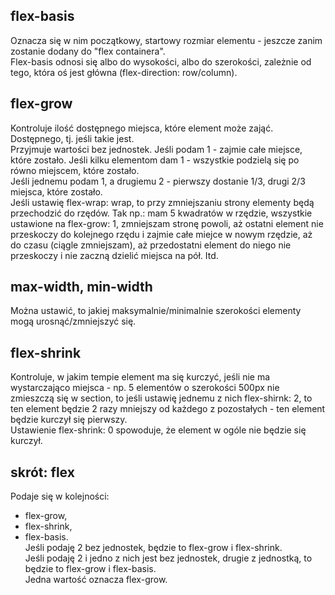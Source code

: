 ## flex-basis  
Oznacza się w nim początkowy, startowy rozmiar elementu - jeszcze zanim zostanie dodany do "flex containera".  
Flex-basis odnosi się albo do wysokości, albo do szerokości, zależnie od tego, która oś jest główna (flex-direction: row/column).  
  
## flex-grow  
Kontroluje ilość dostępnego miejsca, które element może zająć. Dostępnego, tj. jeśli takie jest.  
Przyjmuje wartości bez jednostek. Jeśli podam 1 - zajmie całe miejsce, które zostało. Jeśli kilku elementom dam 1 - wszystkie podzielą się po równo miejscem, które zostało.  
Jeśli jednemu podam 1, a drugiemu 2 - pierwszy dostanie 1/3, drugi 2/3 miejsca, które zostało.  
Jeśli ustawię flex-wrap: wrap, to przy zmniejszaniu strony elementy będą przechodzić do rzędów. Tak np.: mam 5 kwadratów w rzędzie, wszystkie ustawione na flex-grow: 1, zmniejszam stronę powoli, aż ostatni element nie przeskoczy do kolejnego rzędu i zajmie całe miejce w nowym rzędzie, aż do czasu (ciągle zmniejszam), aż przedostatni element do niego nie przeskoczy i nie zaczną dzielić miejsca na pół. Itd.  
  
## max-width, min-width  
Można ustawić, to jakiej maksymalnie/minimalnie szerokości elementy mogą urosnąć/zmniejszyć się.  
  
## flex-shrink  
Kontroluje, w jakim tempie element ma się kurczyć, jeśli nie ma wystarczająco miejsca - np. 5 elementów o szerokości 500px nie zmieszczą się w section, to jeśli ustawię jednemu z nich flex-shirnk: 2, to ten element będzie 2 razy mniejszy od każdego z pozostałych - ten element będzie kurczył się pierwszy.  
Ustawienie flex-shrink: 0 spowoduje, że element w ogóle nie będzie się kurczył.  
   

## skrót: flex  
Podaje się w kolejności:  
- flex-grow,  
- flex-shrink,  
- flex-basis.  
Jeśli podaję 2 bez jednostek, będzie to flex-grow i flex-shrink.  
Jeśli podaję 2 i jedno z nich jest bez jednostek, drugie z jednostką, to będzie to flex-grow i flex-basis.  
Jedna wartość oznacza flex-grow.  
